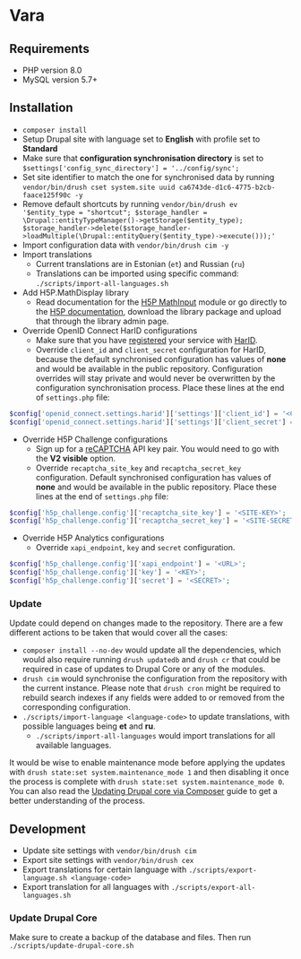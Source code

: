 # Vara

## Requirements

* PHP version 8.0
* MySQL version 5.7+

## Installation

* `composer install`
* Setup Drupal site with language set to **English** with profile set to **Standard**
* Make sure that **configuration synchronisation directory** is set to `$settings['config_sync_directory'] = '../config/sync';`
* Set site identifier to match the one for synchronised data by running `vendor/bin/drush cset system.site uuid ca6743de-d1c6-4775-b2cb-faace125f90c -y`
* Remove default shortcuts by running `vendor/bin/drush ev '$entity_type = "shortcut"; $storage_handler = \Drupal::entityTypeManager()->getStorage($entity_type); $storage_handler->delete($storage_handler->loadMultiple(\Drupal::entityQuery($entity_type)->execute()));'`
* Import configuration data with `vendor/bin/drush cim -y`
* Import translations
  * Current translations are in Estonian (`et`) and Russian (`ru`)
  * Translations can be imported using specific command: `./scripts/import-all-languages.sh`
* Add H5P.MathDisplay library
  * Read documentation for the [H5P MathInput](https://git.drupalcode.org/project/h5p_math_input) module or go directly
  to the [H5P documentation](https://h5p.org/mathematical-expressions), download the library package and upload that
  through the library admin page.
* Override OpenID Connect HarID configurations
  * Make sure that you have [registered](https://harid.ee/et/pages/dev-info) your service with
[HarID](https://harid.ee/).
  * Override `client_id` and `client_secret` configuration for HarID, because the default synchronised configuration has
values of **none** and would be available in the public repository. Configuration overrides will stay private and would
never be overwritten by the configuration synchronisation process. Place these lines at the end of `settings.php` file:
```php
$config['openid_connect.settings.harid']['settings']['client_id'] = '<CLIENT-ID-VALUE>';
$config['openid_connect.settings.harid']['settings']['client_secret'] = '<CLIENT-SECRET-VALUE>';
```
* Override H5P Challenge configurations
  * Sign up for a [reCAPTCHA](https://developers.google.com/recaptcha/) API key pair. You would need to go with the
**V2 visible** option.
  * Override `recaptcha_site_key` and `recaptcha_secret_key` configuration. Default synchronised configuration has
values of **none** and would be available in the public repository. Place these lines at the end of `settings.php` file:
```php
$config['h5p_challenge.config']['recaptcha_site_key'] = '<SITE-KEY>';
$config['h5p_challenge.config']['recaptcha_secret_key'] = '<SITE-SECRET>';
```
* Override H5P Analytics configurations
  * Override `xapi_endpoint`, `key` and `secret` configuration.
```php
$config['h5p_challenge.config']['xapi_endpoint'] = '<URL>';
$config['h5p_challenge.config']['key'] = '<KEY>';
$config['h5p_challenge.config']['secret'] = '<SECRET>';
```

### Update

Update could depend on changes made to the repository. There are a few different actions to be taken that would cover
all the cases:

* `composer install --no-dev` would update all the dependencies, which would also require running `drush updatedb` and `drush cr` that could be required in case of updates to Drupal Core or any of the modules.
* `drush cim` would synchronise the configuration from the repository with the current instance. Please note that `drush cron` might be required to rebuild search indexes if any fields were added to or removed from the corresponding configuration.
* `./scripts/import-language <language-code>` to update translations, with possible languages being **et** and **ru**.
  * `./scripts/import-all-languages` would import translations for all available languages.

It would be wise to enable maintenance mode before applying the updates with `drush state:set system.maintenance_mode 1`
and then disabling it once the process is complete with `drush state:set system.maintenance_mode 0`. You can also read the [Updating Drupal core via Composer](https://www.drupal.org/docs/updating-drupal/updating-drupal-core-via-composer#update-all-steps) guide to get a better understanding of the process.

## Development

* Update site settings with `vendor/bin/drush cim`
* Export site settings with `vendor/bin/drush cex`
* Export translations for certain language with `./scripts/export-language.sh <language-code>`
* Export translation for all languages with `./scripts/export-all-languages.sh`

### Update Drupal Core

Make sure to create a backup of the database and files. Then run `./scripts/update-drupal-core.sh`
